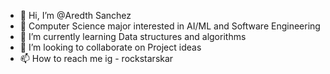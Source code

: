 - 👋 Hi, I’m @Aredth Sanchez
- 👀 Computer Science major interested in AI/ML and Software Engineering
- 🌱 I’m currently learning Data structures and algorithms
- 💞️ I’m looking to collaborate on Project ideas
- 📫 How to reach me ig - rockstarskar

<!---
Aredthsanchez/Aredthsanchez is a ✨ special ✨ repository because its `README.md` (this file) appears on your GitHub profile.
You can click the Preview link to take a look at your changes.
--->
